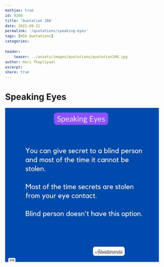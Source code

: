 ```yaml
---
mathjax: true
id: 9208
title: 'Quotation 208'
date: 2022-09-21
permalink: '/quotations/speaking-eyes'
tags: [WIA Quotations] 
categories: 

header:
    teaser: ../assets/images/quotations/quotation208.jpg
author: Hari Thapliyaal 
excerpt:
share: true 
---
```


# Speaking Eyes

![Speaking Eyes](../assets/images/quotations/quotation208.jpg)
